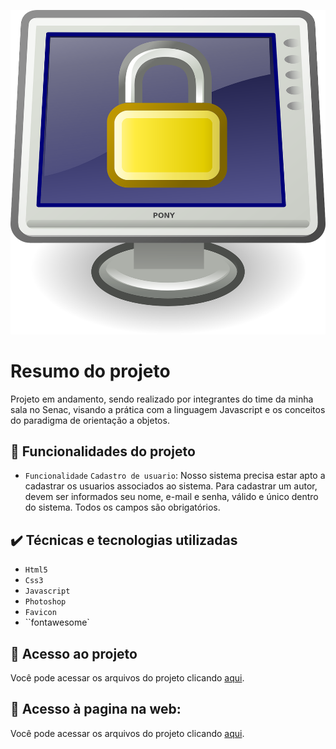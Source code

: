 ![Template Alura](https://github.com/Jamersonbmelo/validadorUsuario/blob/e13f300e340cd44e9ef1cc0bbf4311717cfd7560/imagem/Tela.png)


# Resumo do projeto
Projeto em andamento, sendo realizado por integrantes do time da minha sala no Senac, visando a prática com a linguagem Javascript e os conceitos do paradigma de orientação a objetos.

## 🔨 Funcionalidades do projeto

- `Funcionalidade` `Cadastro de usuario`: Nosso sistema precisa estar apto a cadastrar os usuarios associados ao sistema. Para cadastrar um autor, devem ser informados seu nome, e-mail e senha, válido e único dentro do sistema. Todos os campos são obrigatórios. 

## ✔️ Técnicas e tecnologias utilizadas

- ``Html5``
- ``Css3``
- ``Javascript``
- ``Photoshop``
- ``Favicon``
- ``fontawesome`


## 📁 Acesso ao projeto
Você pode acessar os arquivos do projeto clicando [aqui](https://github.com/Jamersonbmelo/validadorUsuario).

## 📁 Acesso à pagina na web:
Você pode acessar os arquivos do projeto clicando [aqui](https://jamersonbmelo.github.io/validadorUsuario/).
